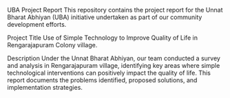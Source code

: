 UBA Project Report
This repository contains the project report for the Unnat Bharat Abhiyan (UBA) initiative undertaken as part of our community development efforts.

Project Title
Use of Simple Technology to Improve Quality of Life in Rengarajapuram Colony village.

Description
Under the Unnat Bharat Abhiyan, our team conducted a survey and analysis in Rengarajapuram village, identifying key areas where simple technological interventions can positively impact the quality of life. This report documents the problems identified, proposed solutions, and implementation strategies.
